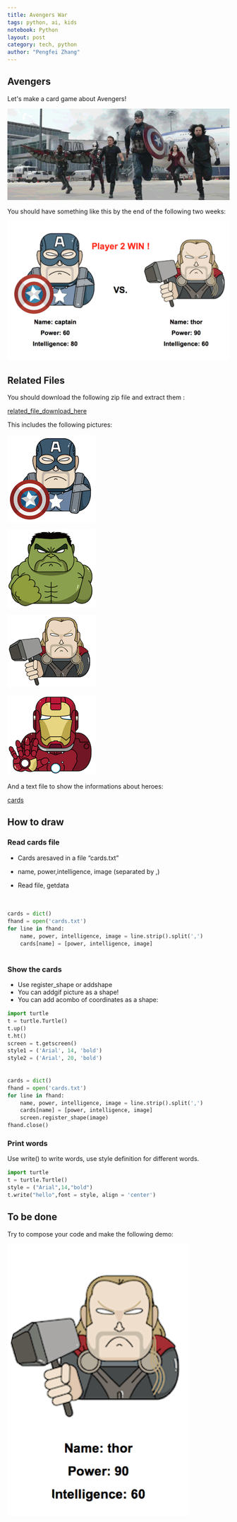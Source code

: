 ```yaml
---
title: Avengers War 
tags: python, ai, kids
notebook: Python
layout: post
category: tech, python
author: "Pengfei Zhang"
---
```


## Avengers

Let's make a card game about Avengers!

![inner_war](https://github.com/ZionPF/python_class/blob/master/avengers/war.gif?raw=true)



You should have something like this by the end of the following two weeks:



![result](https://github.com/ZionPF/python_class/blob/master/avengers/images/result.png?raw=true)







## Related Files

You should download the following zip file and extract them :



[related_file_download_here](https://github.com/ZionPF/python_class/raw/master/avengers/avengers.zip)



This includes the following pictures:



![captain](https://github.com/ZionPF/python_class/blob/master/avengers/captain.gif?raw=true)

![hulk](https://github.com/ZionPF/python_class/blob/master/avengers/hulk.gif?raw=true)

![thor](https://github.com/ZionPF/python_class/blob/master/avengers/thor.gif?raw=true)

![ironman](https://github.com/ZionPF/python_class/blob/master/avengers/ironman.gif?raw=true)



And a text file to show the informations about heroes:

[cards](https://github.com/ZionPF/python_class/blob/master/avengers/cards.txt)

## How to draw



### Read cards file



* Cards aresaved in a file “cards.txt”

* name, power,intelligence, image (separated by ,)

* Read file, getdata

```python


cards = dict()
fhand = open('cards.txt')
for line in fhand:
    name, power, intelligence, image = line.strip().split(',')
    cards[name] = [power, intelligence, image]
    
```



### Show the cards


* Use register_shape or addshape 
* You can addgif picture as a shape!
* You can add acombo of coordinates as a shape: 

```python
import turtle
t = turtle.Turtle()
t.up()
t.ht()
screen = t.getscreen()
style1 = ('Arial', 14, 'bold')
style2 = ('Arial', 20, 'bold')


cards = dict()
fhand = open('cards.txt')
for line in fhand:
    name, power, intelligence, image = line.strip().split(',')
    cards[name] = [power, intelligence, image]
    screen.register_shape(image)
fhand.close()
```

### Print words

Use write() to write words, use style definition for different words.

```python
import turtle
t = turtle.Turtle()
style = ("Arial",14,"bold")
t.write("hello",font = style, align = 'center')
```

## To be done

Try to compose your code and make the following demo:

![result1](https://github.com/ZionPF/python_class/blob/master/avengers/images/result1.png?raw=true)
